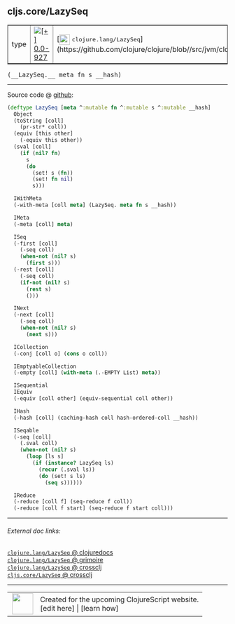 ## cljs.core/LazySeq



 <table border="1">
<tr>
<td>type</td>
<td><a href="https://github.com/cljsinfo/cljs-api-docs/tree/0.0-927"><img valign="middle" alt="[+] 0.0-927" title="Added in 0.0-927" src="https://img.shields.io/badge/+-0.0--927-lightgrey.svg"></a> </td>
<td>
[<img height="24px" valign="middle" src="http://i.imgur.com/1GjPKvB.png"> <samp>clojure.lang/LazySeq</samp>](https://github.com/clojure/clojure/blob//src/jvm/clojure/lang/LazySeq.java)
</td>
</tr>
</table>


 <samp>
(__LazySeq.__ meta fn s __hash)<br>
</samp>

---







Source code @ [github](https://github.com/clojure/clojurescript/blob/r3178/src/cljs/cljs/core.cljs#L2832-L2894):

```clj
(deftype LazySeq [meta ^:mutable fn ^:mutable s ^:mutable __hash]
  Object
  (toString [coll]
    (pr-str* coll))
  (equiv [this other]
    (-equiv this other))
  (sval [coll]
    (if (nil? fn)
      s
      (do
        (set! s (fn))
        (set! fn nil)
        s)))

  IWithMeta
  (-with-meta [coll meta] (LazySeq. meta fn s __hash))

  IMeta
  (-meta [coll] meta)

  ISeq
  (-first [coll]
    (-seq coll)
    (when-not (nil? s)
      (first s)))
  (-rest [coll]
    (-seq coll)
    (if-not (nil? s)
      (rest s)
      ()))

  INext
  (-next [coll]
    (-seq coll)
    (when-not (nil? s)
      (next s)))

  ICollection
  (-conj [coll o] (cons o coll))

  IEmptyableCollection
  (-empty [coll] (with-meta (.-EMPTY List) meta))

  ISequential
  IEquiv
  (-equiv [coll other] (equiv-sequential coll other))

  IHash
  (-hash [coll] (caching-hash coll hash-ordered-coll __hash))

  ISeqable
  (-seq [coll]
    (.sval coll)
    (when-not (nil? s)
      (loop [ls s]
        (if (instance? LazySeq ls)
          (recur (.sval ls))
          (do (set! s ls)
            (seq s))))))

  IReduce
  (-reduce [coll f] (seq-reduce f coll))
  (-reduce [coll f start] (seq-reduce f start coll)))
```

<!--
Repo - tag - source tree - lines:

 <pre>
clojurescript @ r3178
└── src
    └── cljs
        └── cljs
            └── <ins>[core.cljs:2832-2894](https://github.com/clojure/clojurescript/blob/r3178/src/cljs/cljs/core.cljs#L2832-L2894)</ins>
</pre>

-->

---



###### External doc links:

[`clojure.lang/LazySeq` @ clojuredocs](http://clojuredocs.org/clojure.lang/LazySeq)<br>
[`clojure.lang/LazySeq` @ grimoire](http://conj.io/store/v1/org.clojure/clojure/1.7.0-beta3/clj/clojure.lang/LazySeq/)<br>
[`clojure.lang/LazySeq` @ crossclj](http://crossclj.info/fun/clojure.lang/LazySeq.html)<br>
[`cljs.core/LazySeq` @ crossclj](http://crossclj.info/fun/cljs.core.cljs/LazySeq.html)<br>

---

 <table>
<tr><td>
<img valign="middle" align="right" width="48px" src="http://i.imgur.com/Hi20huC.png">
</td><td>
Created for the upcoming ClojureScript website.<br>
[edit here] | [learn how]
</td></tr></table>

[edit here]:https://github.com/cljsinfo/cljs-api-docs/blob/master/cljsdoc/cljs.core/LazySeq.cljsdoc
[learn how]:https://github.com/cljsinfo/cljs-api-docs/wiki/cljsdoc-files

<!--

This information was too distracting to show to readers, but I'll leave it
commented here since it is helpful to:

- pretty-print the data used to generate this document
- and show how to retrieve that data



The API data for this symbol:

```clj
{:ns "cljs.core",
 :name "LazySeq",
 :signature ["[meta fn s __hash]"],
 :history [["+" "0.0-927"]],
 :type "type",
 :full-name-encode "cljs.core/LazySeq",
 :source {:code "(deftype LazySeq [meta ^:mutable fn ^:mutable s ^:mutable __hash]\n  Object\n  (toString [coll]\n    (pr-str* coll))\n  (equiv [this other]\n    (-equiv this other))\n  (sval [coll]\n    (if (nil? fn)\n      s\n      (do\n        (set! s (fn))\n        (set! fn nil)\n        s)))\n\n  IWithMeta\n  (-with-meta [coll meta] (LazySeq. meta fn s __hash))\n\n  IMeta\n  (-meta [coll] meta)\n\n  ISeq\n  (-first [coll]\n    (-seq coll)\n    (when-not (nil? s)\n      (first s)))\n  (-rest [coll]\n    (-seq coll)\n    (if-not (nil? s)\n      (rest s)\n      ()))\n\n  INext\n  (-next [coll]\n    (-seq coll)\n    (when-not (nil? s)\n      (next s)))\n\n  ICollection\n  (-conj [coll o] (cons o coll))\n\n  IEmptyableCollection\n  (-empty [coll] (with-meta (.-EMPTY List) meta))\n\n  ISequential\n  IEquiv\n  (-equiv [coll other] (equiv-sequential coll other))\n\n  IHash\n  (-hash [coll] (caching-hash coll hash-ordered-coll __hash))\n\n  ISeqable\n  (-seq [coll]\n    (.sval coll)\n    (when-not (nil? s)\n      (loop [ls s]\n        (if (instance? LazySeq ls)\n          (recur (.sval ls))\n          (do (set! s ls)\n            (seq s))))))\n\n  IReduce\n  (-reduce [coll f] (seq-reduce f coll))\n  (-reduce [coll f start] (seq-reduce f start coll)))",
          :title "Source code",
          :repo "clojurescript",
          :tag "r3178",
          :filename "src/cljs/cljs/core.cljs",
          :lines [2832 2894]},
 :full-name "cljs.core/LazySeq",
 :clj-symbol "clojure.lang/LazySeq"}

```

Retrieve the API data for this symbol:

```clj
;; from Clojure REPL
(require '[clojure.edn :as edn])
(-> (slurp "https://raw.githubusercontent.com/cljsinfo/cljs-api-docs/catalog/cljs-api.edn")
    (edn/read-string)
    (get-in [:symbols "cljs.core/LazySeq"]))
```

-->
